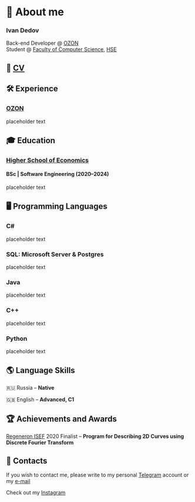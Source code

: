 # :wave: About me

### Ivan Dedov

Back-end Developer @ [OZON](https://www.ozon.ru) <br/>
Student @ [Faculty of Computer Science](https://cs.hse.ru), [HSE](https://www.hse.ru)


## :page_facing_up: [CV](../main/images/CV_IvanDedov_LinkedIn.pdf)


## :hammer_and_wrench: Experience

### [OZON](https://www.ozon.ru)

placeholder text


## :mortar_board: Education

### [Higher School of Economics](https://cs.hse.ru)

#### BSc | Software Engineering (2020–2024)

placeholder text


## :desktop_computer: Programming Languages

### C#

placeholder text

### SQL: Microsoft Server & Postgres

placeholder text

### Java

placeholder text

### C++

placeholder text

### Python

placeholder text

## :earth_americas: Language Skills

:ru: Russia – **Native**

:uk: English – **Advanced, C1**


## :trophy: Achievements and Awards

[Regeneron ISEF](https://www.societyforscience.org/isef/) 2020 Finalist – **Program for Describing 2D Curves using Discrete Fourier Transform**


## :email: Contacts

If you wish to contact me, please write to my personal [Telegram](https://t.me/dedov_ivan) account or my [e-mail](mailto:indedov@gmail.com?subject=[GitHub]%20YOUR%20SUBJECT%20HERE)

Check out my [Instagram](https://www.instagram.com/_d_ivanchik/)
